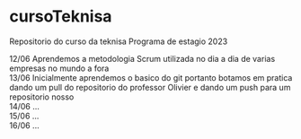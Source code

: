 # cursoTeknisa
Repositorio do curso da teknisa Programa de estagio 2023

12/06 Aprendemos a metodologia Scrum utilizada no dia a dia de varias empresas no mundo a fora                                                                                                                                                  
13/06 Inicialmente aprendemos o basico do git portanto botamos em pratica dando um pull do repositorio do professor Olivier e dando um push para um repositorio nosso                                                                                               
14/06 ...                                                                   
15/06 ...                                                                         
16/06 ...                                                                                     
